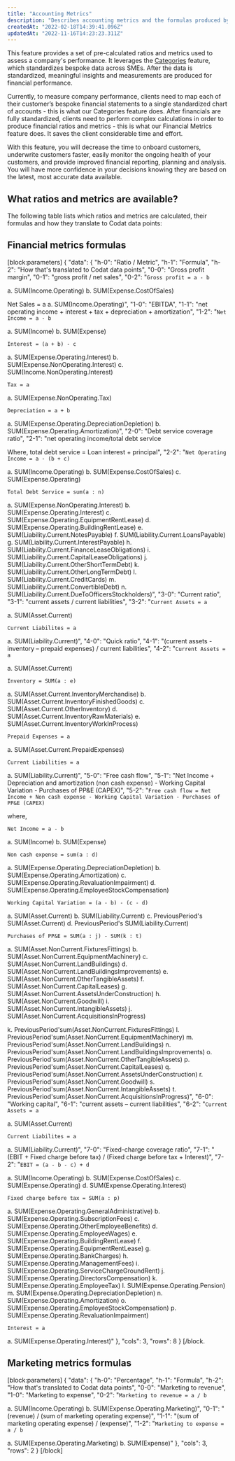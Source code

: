 ```yaml
---
title: "Accounting Metrics"
description: "Describes accounting metrics and the formulas produced by the financial and marketing metrics endpoints"
createdAt: "2022-02-18T14:39:41.096Z"
updatedAt: "2022-11-16T14:23:23.311Z"
---
```


This feature provides a set of pre-calculated ratios and metrics used to assess a company's performance. It leverages the [Categories](https://docs.codat.io/docs/categorization-of-accounts) feature, which standardizes bespoke data across SMEs. After the data is standardized, meaningful insights and measurements are produced for financial performance.

Currently, to measure company performance, clients need to map each of their customer’s bespoke financial statements to a single standardized chart of accounts - this is what our Categories feature does. After financials are fully standardized, clients need to perform complex calculations in order to produce financial ratios and metrics - this is what our Financial Metrics feature does. It saves the client considerable time and effort.

With this feature, you will decrease the time to onboard customers, underwrite customers faster, easily monitor the ongoing health of your customers, and provide improved financial reporting, planning and analysis. You will have more confidence in your decisions knowing they are based on the latest, most accurate data available.

## What ratios and metrics are available?

The following table lists which ratios and metrics are calculated, their formulas and how they translate to Codat data points:

## Financial metrics formulas

[block:parameters]
{
"data": {
"h-0": "Ratio / Metric",
"h-1": "Formula",
"h-2": "How that's translated to Codat data points",
"0-0": "Gross profit margin",
"0-1": "gross profit / net sales",
"0-2": "`Gross profit = a - b`

a. SUM(Income.Operating)
b. SUM(Expense.CostOfSales)

Net Sales = a
a. SUM(Income.Operating)",
"1-0": "EBITDA",
"1-1": "net operating income + interest + tax + depreciation + amortization",
"1-2": "`Net Income = a - b`

a. SUM(Income)
b. SUM(Expense)

`Interest = (a + b) - c`

a. SUM(Expense.Operating.Interest)
b. SUM(Expense.NonOperating.Interest)
c. SUM(Income.NonOperating.Interest)

`Tax = a`

a. SUM(Expense.NonOperating.Tax)

`Depreciation = a + b`

a. SUM(Expense.Operating.DepreciationDepletion)
b. SUM(Expense.Operating.Amortization)",
"2-0": "Debt service coverage ratio",
"2-1": "net operating income/total debt service

Where,
total debt service = Loan interest + principal",
"2-2": "`Net Operating Income = a - (b + c)`

a. SUM(Income.Operating)
b. SUM(Expense.CostOfSales)
c. SUM(Expense.Operating)

`Total Debt Service = sum(a : n)`

a. SUM(Expense.NonOperating.Interest)
b. SUM(Expense.Operating.Interest)
c. SUM(Expense.Operating.EquipmentRentLease)
d. SUM(Expense.Operating.BuildingRentLease)
e. SUM(Liability.Current.NotesPayable)
f. SUM(Liability.Current.LoansPayable)
g. SUM(Liability.Current.InterestPayable)
h. SUM(Liability.Current.FinanceLeaseObligations)
i. SUM(Liability.Current.CapitalLeaseObligations)
j. SUM(Liability.Current.OtherShortTermDebt)
k. SUM(Liability.Current.OtherLongTermDebt)
l. SUM(Liability.Current.CreditCards)
m. SUM(Liability.Current.ConvertibleDebt)
n. SUM(Liability.Current.DueToOfficersStockholders)",
"3-0": "Current ratio",
"3-1": "current assets / current liabilities",
"3-2": "`Current Assets = a`

a. SUM(Asset.Current)

`Current Liabilites = a`

a. SUM(Liability.Current)",
"4-0": "Quick ratio",
"4-1": "(current assets - inventory – prepaid expenses) / current liabilities",
"4-2": "`Current Assets = a`

a. SUM(Asset.Current)

`Inventory = SUM(a : e)`

a. SUM(Asset.Current.InventoryMerchandise)
b. SUM(Asset.Current.InventoryFinishedGoods)
c. SUM(Asset.Current.OtherInventory)
d. SUM(Asset.Current.InventoryRawMaterials)
e. SUM(Asset.Current.InventoryWorkInProcess)

`Prepaid Expenses = a`

a. SUM(Asset.Current.PrepaidExpenses)

`Current Liabilities = a`

a. SUM(Liability.Current)",
"5-0": "Free cash flow",
"5-1": "Net Income + Depreciation and amortization (non cash expense) - Working Capital Variation - Purchases of PP&E (CAPEX)",
"5-2": "`Free cash flow = Net Income + Non cash expense - Working Capital Variation - Purchases of PP&E (CAPEX)`

where,

`Net Income = a - b`

a. SUM(Income)
b. SUM(Expense)

`Non cash expense = sum(a : d)`

a. SUM(Expense.Operating.DepreciationDepletion)
b. SUM(Expense.Operating.Amortization)
c. SUM(Expense.Operating.RevaluationImpairment)
d. SUM(Expense.Operating.EmployeeStockCompensation)

`Working Capital Variation = (a - b) - (c - d)`

a. SUM(Asset.Current)
b. SUM(Liability.Current)
c. PreviousPeriod's SUM(Asset.Current)
d. PreviousPeriod's SUM(Liability.Current)

`Purchases of PP&E = SUM(a : j) - SUM(k : t)`

a. SUM(Asset.NonCurrent.FixturesFittings)
b. SUM(Asset.NonCurrent.EquipmentMachinery)
c. SUM(Asset.NonCurrent.LandBuildings)
d. SUM(Asset.NonCurrent.LandBuildingsImprovements)
e. SUM(Asset.NonCurrent.OtherTangibleAssets)
f. SUM(Asset.NonCurrent.CapitalLeases)
g. SUM(Asset.NonCurrent.AssetsUnderConstruction)
h. SUM(Asset.NonCurrent.Goodwill)
i. SUM(Asset.NonCurrent.IntangibleAssets)
j. SUM(Asset.NonCurrent.AcquisitionsInProgress)

k. PreviousPeriod'sum(Asset.NonCurrent.FixturesFittings)
l. PreviousPeriod'sum(Asset.NonCurrent.EquipmentMachinery)
m. PreviousPeriod'sum(Asset.NonCurrent.LandBuildings)
n. PreviousPeriod'sum(Asset.NonCurrent.LandBuildingsImprovements)
o. PreviousPeriod'sum(Asset.NonCurrent.OtherTangibleAssets)
p. PreviousPeriod'sum(Asset.NonCurrent.CapitalLeases)
q. PreviousPeriod'sum(Asset.NonCurrent.AssetsUnderConstruction)
r. PreviousPeriod'sum(Asset.NonCurrent.Goodwill)
s. PreviousPeriod'sum(Asset.NonCurrent.IntangibleAssets)
t. PreviousPeriod'sum(Asset.NonCurrent.AcquisitionsInProgress)",
"6-0": "Working capital",
"6-1": "current assets – current liabilities",
"6-2": "`Current Assets = a`

a. SUM(Asset.Current)

`Current Liabilites = a`

a. SUM(Liability.Current)",
"7-0": "Fixed-charge coverage ratio",
"7-1": "(EBIT + Fixed charge before tax) / (Fixed charge before tax + Interest)",
"7-2": "`EBIT = (a - b - c) + d`

a. SUM(Income.Operating)
b. SUM(Expense.CostOfSales)
c. SUM(Expense.Operating)
d. SUM(Expense.Operating.Interest)

`Fixed charge before tax = SUM(a : p)`

a. SUM(Expense.Operating.GeneralAdministrative)
b. SUM(Expense.Operating.SubscriptionFees)
c. SUM(Expense.Operating.OtherEmployeeBenefits)
d. SUM(Expense.Operating.EmployeeWages)
e. SUM(Expense.Operating.BuildingRentLease)
f. SUM(Expense.Operating.EquipmentRentLease)
g. SUM(Expense.Operating.BankCharges)
h. SUM(Expense.Operating.ManagementFees)
i. SUM(Expense.Operating.ServiceChargeGroundRent)
j. SUM(Expense.Operating.DirectorsCompensation)
k. SUM(Expense.Operating.EmployeeTax)
l. SUM(Expense.Operating.Pension)
m. SUM(Expense.Operating.DepreciationDepletion)
n. SUM(Expense.Operating.Amortization)
o. SUM(Expense.Operating.EmployeeStockCompensation)
p. SUM(Expense.Operating.RevaluationImpairment)

`Interest = a`

a. SUM(Expense.Operating.Interest)"
},
"cols": 3,
"rows": 8
}
[/block.

## Marketing metrics formulas

[block:parameters]
{
"data": {
"h-0": "Percentage",
"h-1": "Formula",
"h-2": "How that's translated to Codat data points",
"0-0": "Marketing to revenue",
"1-0": "Marketing to expense",
"0-2": "`Marketing to revenue = a / b`

a. SUM(Income.Operating)
b. SUM(Expense.Operating.Marketing)",
"0-1": "(revenue) / (sum of marketing operating expense)",
"1-1": "(sum of marketing operating expense) / (expense)",
"1-2": "`Marketing to expense = a / b`

a. SUM(Expense.Operating.Marketing)
b. SUM(Expense)"
},
"cols": 3,
"rows": 2
}
[/block]
